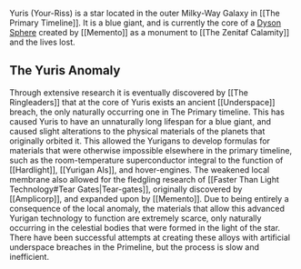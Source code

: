 Yuris (Your-Riss) is a star located in the outer Milky-Way Galaxy in [[The Primary Timeline]]. It is a blue giant, and is currently the core of a [Dyson Sphere](https://en.wikipedia.org/wiki/Dyson_sphere) created by [[Memento]] as a monument to [[The Zenitaf Calamity]] and the lives lost.

## The Yuris Anomaly
Through extensive research it is eventually discovered by [[The Ringleaders]] that at the core of Yuris exists an ancient [[Underspace]] breach, the only naturally occurring one in The Primary timeline. This has caused Yuris to have an unnaturally long lifespan for a blue giant, and caused slight alterations to the physical materials of the planets that originally orbited it. This allowed the Yurigans to develop formulas for materials that were otherwise impossible elsewhere in the primary timeline, such as the room-temperature superconductor integral to the function of [[Hardlight]], [[Yurigan AIs]], and hover-engines. The weakened local membrane also allowed for the fledgling research of [[Faster Than Light Technology#Tear Gates|Tear-gates]], originally discovered by [[Amplicorp]], and expanded upon by [[Memento]].
Due to being entirely a consequence of the local anomaly, the materials that allow this advanced Yurigan technology to function are extremely scarce, only naturally occurring in the celestial bodies that were formed in the light of the star. There have been successful attempts at creating these alloys with artificial underspace breaches in the Primeline, but the process is slow and inefficient.